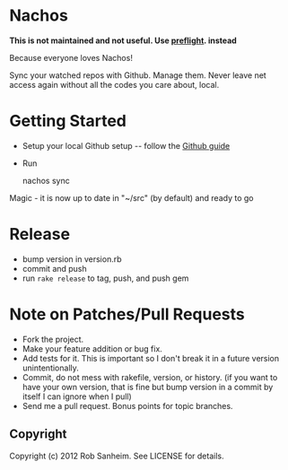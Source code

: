 Nachos
================================

**This is not maintained and not useful.  Use [preflight](https://github.com/rsanheim/preflight). instead**


Because everyone loves Nachos!

Sync your watched repos with Github.  Manage them.  Never leave net access again without all the codes you care about, local.

Getting Started
================================

* Setup your local Github setup -- follow the [Github guide](http://help.github.com/set-your-user-name-email-and-github-token/)
* Run

    nachos sync

Magic - it is now up to date in "~/src" (by default) and ready to go

Release
================================
* bump version in version.rb
* commit and push
* run `rake release` to tag, push, and push gem

Note on Patches/Pull Requests
================================
 
* Fork the project.
* Make your feature addition or bug fix.
* Add tests for it. This is important so I don't break it in a
  future version unintentionally.
* Commit, do not mess with rakefile, version, or history.
  (if you want to have your own version, that is fine but bump version in a commit by itself I can ignore when I pull)
* Send me a pull request. Bonus points for topic branches.

Copyright
--------------------------------
Copyright (c) 2012 Rob Sanheim. See LICENSE for details.
